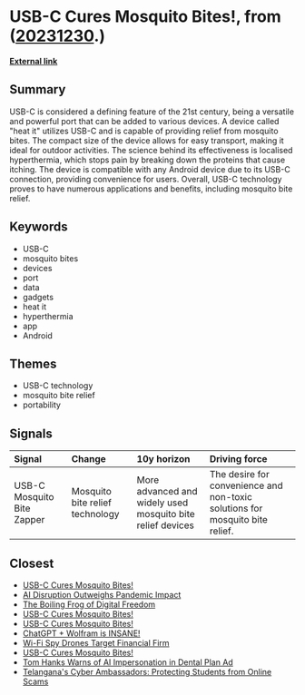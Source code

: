 # __USB-C Cures Mosquito Bites!__, from ([20231230](https://kghosh.substack.com/p/20231230).)

__[External link](https://shkspr.mobi/blog/2023/12/usb-c-cures-mosquito-bites/)__



## Summary

USB-C is considered a defining feature of the 21st century, being a versatile and powerful port that can be added to various devices. A device called "heat it" utilizes USB-C and is capable of providing relief from mosquito bites. The compact size of the device allows for easy transport, making it ideal for outdoor activities. The science behind its effectiveness is localised hyperthermia, which stops pain by breaking down the proteins that cause itching. The device is compatible with any Android device due to its USB-C connection, providing convenience for users. Overall, USB-C technology proves to have numerous applications and benefits, including mosquito bite relief.

## Keywords

* USB-C
* mosquito bites
* devices
* port
* data
* gadgets
* heat it
* hyperthermia
* app
* Android

## Themes

* USB-C technology
* mosquito bite relief
* portability

## Signals

| Signal                     | Change                          | 10y horizon                                                | Driving force                                                                |
|:---------------------------|:--------------------------------|:-----------------------------------------------------------|:-----------------------------------------------------------------------------|
| USB-C Mosquito Bite Zapper | Mosquito bite relief technology | More advanced and widely used mosquito bite relief devices | The desire for convenience and non-toxic solutions for mosquito bite relief. |

## Closest

* [USB-C Cures Mosquito Bites!](3cb8326e849a8bb6f2013ae34d2d98a6)
* [AI Disruption Outweighs Pandemic Impact](283ff70c63aed09ef2b0613f6acc2eb9)
* [The Boiling Frog of Digital Freedom](1f01cd79ea4dad626936ecf8a068c1be)
* [USB-C Cures Mosquito Bites!](3cb8326e849a8bb6f2013ae34d2d98a6)
* [USB-C Cures Mosquito Bites!](3cb8326e849a8bb6f2013ae34d2d98a6)
* [ChatGPT + Wolfram is INSANE!](c73fef52122dff9becbe63751648eea0)
* [Wi-Fi Spy Drones Target Financial Firm](20ad49fa494b31286502efcbf6e22d9a)
* [USB-C Cures Mosquito Bites!](3cb8326e849a8bb6f2013ae34d2d98a6)
* [Tom Hanks Warns of AI Impersonation in Dental Plan Ad](a6a85ffaf515094e85437d112d6f19b7)
* [Telangana's Cyber Ambassadors: Protecting Students from Online Scams](b9256c2eb50c1c3e1ea2df625cf259ec)